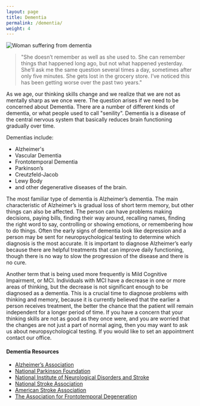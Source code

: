 ```yaml
---
layout: page
title: Dementia
permalink: /dementia/
weight: 4
---
```

![Woman suffering from dementia](../images/woman-with-dementia.jpg)

> "She doesn’t remember as well as she used to. She can remember things
> that happened long ago, but not what happened yesterday. She’ll ask
> me the same question several times a day, sometimes after only five
> minutes. She gets lost in the grocery store. I’ve noticed this
> has been getting worse over the past two years."


As we age, our thinking skills change and we realize that we are not
as mentally sharp as we once were. The question arises if we need to be 
concerned about Dementia. There are a number of different kinds of dementia, 
or what people used to call "senility". Dementia is a disease of the central
nervous system that basically reduces brain functioning gradually over
time. 

Dementias include:

* Alzheimer's 
* Vascular Dementia 
* Frontotemporal Dementia
* Parkinson’s
* Creutzfeld-Jacob 
* Lewy Body 
* and other degenerative diseases of the brain. 

The most familiar type of dementia is Alzheimer’s dementia. The main characteristic of 
Alzheimer’s is gradual loss of short term memory, but other things can also be
affected. The person can have problems making decisions, paying bills,
finding their way around, recalling names, finding the right word to
say, controlling or showing emotions, or remembering how to do
things. Often the early signs of dementia look like depression and a
person may be sent for neuropsychological testing to determine which
diagnosis is the most accurate. It is important to diagnose
Alzheimer’s early because there are helpful treatments that can improve daily functioning, 
though there is no way to slow the progression of the disease and there is no cure.

Another term that is being used more frequently is Mild Cognitive
Impairment, or MCI. Individuals with MCI have a decrease in one or
more areas of thinking, but the decrease is not significant enough to
be diagnosed as a dementia. This is a crucial time to diagnose
problems with thinking and memory, because it is currently believed
that the earlier a person receives treatment, the better the chance
that the patient will remain independent for a longer period of time.
If you have a concern that your thinking skills are not as good as they once were,
and you are worried that the changes are not just a part of normal
aging, then you may want to ask us about neuropsychological
testing. If you would like to set an appointment contact our office.

#### Dementia Resources
* [Alzheimer’s Association](http://www.alz.org)
* [National Parkinson Foundation](http://www.parkinson.org)
* [National Institute of Neurological Disorders and Stroke](http://www.ninds.nih.gov/)
* [National Stroke Association](http://www.stroke.org)
* [American Stroke Association](http://www.strokeassociation.org)
* [The Association for Frontotemporal Degeneration](http://www.theaftd.org/)
